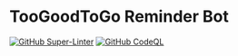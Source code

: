 # TooGoodToGo Reminder Bot

[![GitHub Super-Linter](https://github.com/Zweer/tgtg-bot/workflows/Lint%20Code%20Base/badge.svg)](https://github.com/marketplace/actions/super-linter)
[![GitHub CodeQL](https://github.com/Zweer/tgtg-bot/workflows/CodeQL/badge.svg)](https://github.com/github/codeql-action)
